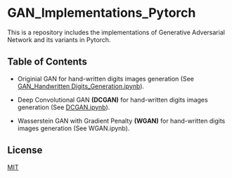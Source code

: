 # GAN_Implementations_Pytorch
This is a repository includes the implementations of Generative Adversarial Network and its variants in Pytorch. 
## Table of Contents
  * Originial GAN for hand-written digits images generation (See [GAN_Handwritten Digits_Generation.ipynb](https://github.com/HaolinTang/GAN_Implementations_Pytorch-/blob/main/GAN_Handwritten%20Digits_Generation.ipynb)).
  
  * Deep Convolutional GAN **(DCGAN)** for hand-written digits images generation (See [DCGAN.ipynb](https://github.com/HaolinTang/GAN_Implementations_Pytorch-/blob/main/DCGAN.ipynb)).
  
  * Wasserstein GAN with Gradient Penalty **(WGAN)** for hand-written digits images generation (See WGAN.ipynb). 





## License
[MIT](https://choosealicense.com/licenses/mit/)
